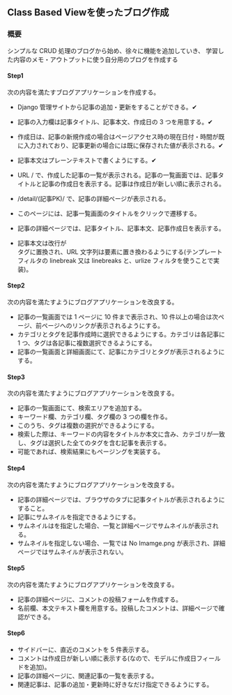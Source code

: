 ## Class Based Viewを使ったブログ作成
### 概要
シンプルな CRUD 処理のブログから始め、徐々に機能を追加していき、
学習した内容のメモ・アウトプットに使う自分用のブログを作成する

#### Step1

次の内容を満たすブログアプリケーションを作成する。

- Django 管理サイトから記事の追加・更新をすることができる。✔︎
- 記事の入力欄は記事タイトル、記事本文、作成日の 3 つを用意する。✔︎
- 作成日は、記事の新規作成の場合はページアクセス時の現在日付・時間が既に入力されており、記事更新の場合には既に保存された値が表示される。✔︎
- 記事本文はプレーンテキストで書くようにする。✔︎
- URL / で、作成した記事の一覧が表示される。記事の一覧画面では、記事タイトルと記事の作成日を表示する。記事は作成日が新しい順に表示される。

- /detail/(記事PK)/ で、記事の詳細ページが表示される。
- このページには、記事一覧画面のタイトルをクリックで遷移する。
- 記事の詳細ページでは、記事タイトル、記事本文、記事作成日を表示する。
- 記事本文は改行が<br>タグに置換され、URL 文字列は<a>要素に置き換わるようにする(テンプレートフィルタの linebreak 又は linebreaks と、urlize フィルタを使うことで実装)。

#### Step2

次の内容を満たすようにブログアプリケーションを改良する。

- 記事の一覧画面では 1 ページに 10 件まで表示され、10 件以上の場合は次ページ、前ページへのリンクが表示されるようにする。
- カテゴリとタグを記事作成時に選択できるようにする。カテゴリは各記事に 1 つ、タグは各記事に複数選択できるようにする。
- 記事の一覧画面と詳細画面にて、記事にカテゴリとタグが表示されるようにする。

#### Step3

次の内容を満たすようにブログアプリケーションを改良する。

- 記事の一覧画面にて、検索エリアを追加する。
- キーワード欄、カテゴリ欄、タグ欄の 3 つの欄を作る。
- このうち、タグは複数の選択ができるようにする。
- 検索した際は、キーワードの内容をタイトルか本文に含み、カテゴリが一致し、タグは選択した全てのタグを含む記事を表示する。
- 可能であれば、検索結果にもページングを実装する。

#### Step4

次の内容を満たすようにブログアプリケーションを改良する。

- 記事の詳細ページでは、ブラウザのタブに記事タイトルが表示されるようにすること。
- 記事にサムネイルを指定できるようにする。
- サムネイルはを指定した場合、一覧と詳細ページでサムネイルが表示される。
- サムネイルを指定しない場合、一覧では No Imamge.png が表示され、詳細ページではサムネイルが表示されない。

#### Step5

次の内容を満たすようにブログアプリケーションを改良する。

- 記事の詳細ページに、コメントの投稿フォームを作成する。
- 名前欄、本文テキスト欄を用意する。投稿したコメントは、詳細ページで確認ができる。

#### Step6

- サイドバーに、直近のコメントを 5 件表示する。
- コメントは作成日が新しい順に表示する(なので、モデルに作成日フィールドを追加)。
- 記事の詳細ページに、関連記事の一覧を表示する。
- 関連記事は、記事の追加・更新時に好きなだけ指定できるようにする。
